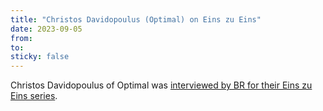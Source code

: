 ```yaml
---
title: "Christos Davidopoulus (Optimal) on Eins zu Eins"
date: 2023-09-05
from:
to:
sticky: false
---
```


Christos Davidopoulus of Optimal was [interviewed by BR for their Eins zu Eins series](https://www.br.de/mediathek/podcast/eins-zu-eins-der-talk/christos-davidopoulos-plattenverkaeufer/1969546).